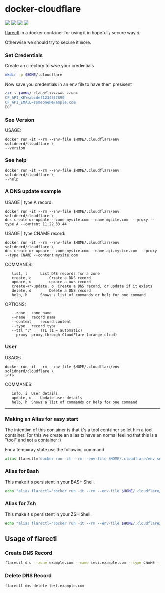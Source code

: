 docker-cloudflare
=================

[![](https://images.microbadger.com/badges/image/solidnerd/cloudflare.svg)](https://microbadger.com/images/solidnerd/cloudflare "Get your own image badge on microbadger.com") [![](https://images.microbadger.com/badges/version/solidnerd/cloudflare.svg)](https://microbadger.com/images/solidnerd/cloudflare "Get your own version badge on microbadger.com") [![](https://images.microbadger.com/badges/commit/solidnerd/cloudflare.svg)](https://microbadger.com/images/solidnerd/cloudflare "Get your own commit badge on microbadger.com") [![](https://images.microbadger.com/badges/license/solidnerd/cloudflare.svg)](https://microbadger.com/images/solidnerd/cloudflare "Get your own license badge on microbadger.com")

[flarectl](https://github.com/cloudflare/cloudflare-go/tree/master/cmd/flarectl) in a docker container for using it in hopefully secure way :). 

Otherwise we should try to secure it more.

### Set Credentials

Create an directory to save your credentials

```bash
mkdir -p $HOME/.cloudflare
```

Now save you credentials in an env file to have them presisent

```bash
cat > $HOME/.cloudflare/env <<EOF
CF_API_KEY=abcdef1234567890
CF_API_EMAIL=someone@example.com
EOF
```


### See Version

USAGE:
```
docker run -it --rm --env-file $HOME/.cloudflare/env solidnerd/cloudflare \
--version
```

### See help

```
docker run -it --rm --env-file $HOME/.cloudflare/env solidnerd/cloudflare \
--help
```
   
### A DNS update example

USAGE | type A record:
```
docker run -it --rm --env-file $HOME/.cloudflare/env solidnerd/cloudflare \
dns create-or-update --zone mysite.com --name mysite.com  --proxy --type A --content 11.22.33.44
```

USAGE | type CNAME record:

```
docker run -it --rm --env-file $HOME/.cloudflare/env solidnerd/cloudflare \
dns create-or-update --zone mysite.com --name api.mysite.com  --proxy --type CNAME --content mysite.com
```

COMMANDS:
```
   list, l		List DNS records for a zone
   create, c		Create a DNS record
   update, u		Update a DNS record
   create-or-update, o	Create a DNS record, or update if it exists
   delete, d		Delete a DNS record
   help, h		Shows a list of commands or help for one command
```
OPTIONS:
```
   --zone 	zone name
   --name 	record name
   --content 	record content
   --type 	record type
   --ttl "1"	TTL (1 = automatic)
   --proxy	proxy through CloudFlare (orange cloud)
```  
### User

USAGE:
```
docker run -it --rm --env-file $HOME/.cloudflare/env solidnerd/cloudflare \
info

```

COMMANDS:
```
   info, i	User details
   update, u	Update user details
   help, h	Shows a list of commands or help for one command
```

---

### Making an Alias for easy start

The intention of this container is that it's a tool container so let him a tool container. 
For this we create an alias to have an normal feeling that this is a "tool" and not a container :)

For a temporay state use the following command 

```bash
alias flarectl='docker run -it --rm --env-file $HOME/.cloudflare/env solidnerd/cloudflare'
```

### Alias for Bash

This make it's persistent in your BASH Shell.

```bash
echo "alias flarectl='docker run -it --rm --env-file $HOME/.cloudflare/env solidnerd/cloudflare'" >> $HOME/.bashrc
```

### Alias for Zsh

This make it's persistent in your ZSH Shell.

```zsh
echo "alias flarectl='docker run -it --rm --env-file $HOME/.cloudflare/env solidnerd/cloudflare'" >> $HOME/.zshrc
```

## Usage of flarectl

### Create DNS Record

```bash
flarectl d c --zone example.com --name test.example.com --type CNAME --content example.com
```

### Delete DNS Record

```bash
flarectl dns delete test.example.com
```
 
